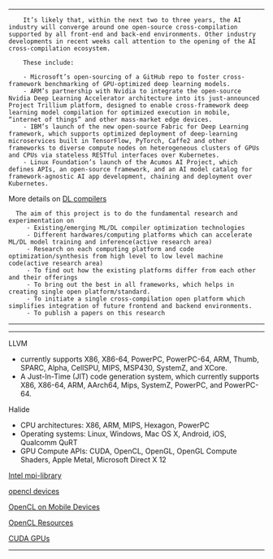 

---------

        It’s likely that, within the next two to three years, the AI industry will converge around one open-source cross-compilation supported by all front-end and back-end environments. Other industry developments in recent weeks call attention to the opening of the AI cross-compilation ecosystem.

        These include:

        - Microsoft’s open-sourcing of a GitHub repo to foster cross-framework benchmarking of GPU-optimized deep learning models.
        - ARM’s partnership with Nvidia to integrate the open-source Nvidia Deep Learning Accelerator architecture into its just-announced Project Trillium platform, designed to enable cross-framework deep learning model compilation for optimized execution in mobile, “internet of things” and other mass-market edge devices.
        - IBM’s launch of the new open-source Fabric for Deep Learning framework, which supports optimized deployment of deep-learning microservices built in TensorFlow, PyTorch, Caffe2 and other frameworks to diverse compute nodes on heterogeneous clusters of GPUs and CPUs via stateless RESTful interfaces over Kubernetes.
        - Linux Foundation’s launch of the Acumos AI Project, which defines APIs, an open-source framework, and an AI model catalog for framework-agnostic AI app development, chaining and deployment over Kubernetes.


 More details on [DL compilers](https://github.com/gopala-kr/a-week-in-wild-ai/tree/master/12-ai-hardware-compilers)


      The aim of this project is to do the fundamental research and experimentation on
         - Existing/emerging ML/DL compiler optimization technologies 
         - Different hardwares/computing platforms which can accelerate ML/DL model training and inference(active research area)
         - Research on each computing platform and code optimization/synthesis from high level to low level machine code(active research area)
         - To find out how the existing platforms differ from each other and their offerings
         - To bring out the best in all frameworks, which helps in creating single open platform/standard.
         - To initiate a single cross-compilation open platform which simplifies integration of future frontend and backend environments.
         - To publish a papers on this research
         
------------------
----------------------

LLVM

- currently supports X86, X86-64, PowerPC, PowerPC-64, ARM, Thumb, SPARC, Alpha, CellSPU, MIPS, MSP430, SystemZ, and XCore.
- A Just-In-Time (JIT) code generation system, which currently supports X86, X86-64, ARM, AArch64, Mips, SystemZ, PowerPC, and PowerPC-64.


Halide

- CPU architectures: X86, ARM, MIPS, Hexagon, PowerPC
- Operating systems: Linux, Windows, Mac OS X, Android, iOS, Qualcomm QuRT
- GPU Compute APIs: CUDA, OpenCL, OpenGL, OpenGL Compute Shaders, Apple Metal, Microsoft Direct X 12



[Intel mpi-library](https://software.intel.com/en-us/mpi-library)


[opencl devices](https://www.khronos.org/conformance/adopters/conformant-products/opencl)


[OpenCL on Mobile Devices](http://arrayfire.com/opencl-on-mobile-devices/)

[OpenCL Resources](https://www.khronos.org/opencl/resources)

[CUDA GPUs](https://www.geforce.com/hardware/technology/cuda/supported-gpus)

--------------------
